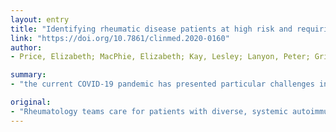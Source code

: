 ```yaml
---
layout: entry
title: "Identifying rheumatic disease patients at high risk and requiring shielding during the COVID-19 pandemic"
link: "https://doi.org/10.7861/clinmed.2020-0160"
author:
- Price, Elizabeth; MacPhie, Elizabeth; Kay, Lesley; Lanyon, Peter; Griffiths, Bridget; Holroyd, Christopher; Abhishek, Abhishek; Youngstein, Taryn; Bailey, Kathryn; Clinch, Jacqui; Shaikh, Muddassir; Rivett, Ali

summary:
- "the current COVID-19 pandemic has presented particular challenges in caring for and managing this patient group. The office of the chief medical officer (CMO for England) for England contacted the rheumatology community to provide expert advice on the identification of extremely vulnerable patients at very high risk. This involves the patients being asked to strictly self-isolate for at least 12 weeks with additional funded support provided for them to remain at home."

original:
- "Rheumatology teams care for patients with diverse, systemic autoimmune diseases who are often immunosuppressed and at high risk of infections. The current COVID-19 pandemic has presented particular challenges in caring for and managing this patient group. The office of the chief medical officer (CMO) for England contacted the rheumatology community to provide expert advice on the identification of extremely vulnerable patients at very high risk during the COVID-19 pandemic who should be 'shielded'. This involves the patients being asked to strictly self-isolate for at least 12 weeks with additional funded support provided for them to remain at home. A group of rheumatologists (the authors) have devised a pragmatic guide to identifying the very highest risk group using a rapidly developed scoring system which went live simultaneous with the Government announcement on shielding and was cascaded to all rheumatologists working in England."
---
```


